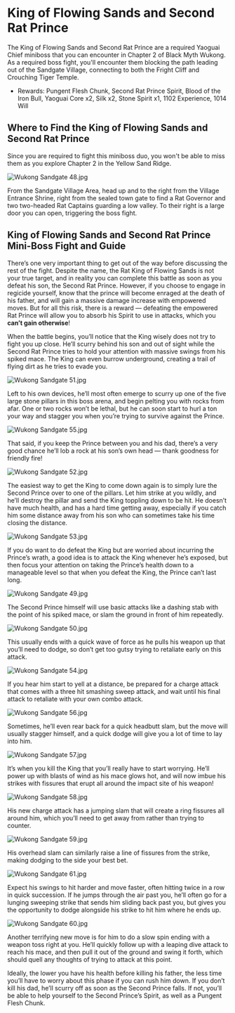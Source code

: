 # King of Flowing Sands and Second Rat Prince

The King of Flowing Sands and Second Rat Prince are a required Yaoguai Chief miniboss that you can encounter in Chapter 2 of Black Myth Wukong. As a required boss fight, you'll encounter them blocking the path leading out of the Sandgate Village, connecting to both the Fright Cliff and Crouching Tiger Temple. 

  * Rewards: Pungent Flesh Chunk, Second Rat Prince Spirit, Blood of the Iron Bull, Yaoguai Core x2, Silk x2, Stone Spirit x1, 1102 Experience, 1014 Will

## Where to Find the King of Flowing Sands and Second Rat Prince

Since you are required to fight this miniboss duo, you won't be able to miss them as you explore Chapter 2 in the Yellow Sand Ridge. 

![Wukong Sandgate 48.jpg](https://oyster.ignimgs.com/mediawiki/apis.ign.com/black-myth-wukong/c/c8/Wukong_Sandgate_48.jpg)

From the Sandgate Village Area, head up and to the right from the Village Entrance Shrine, right from the sealed town gate to find a Rat Governor and two two-headed Rat Captains guarding a low valley. To their right is a large door you can open, triggering the boss fight. 

## King of Flowing Sands and Second Rat Prince Mini-Boss Fight and Guide

There’s one very important thing to get out of the way before discussing the rest of the fight. Despite the name, the Rat King of Flowing Sands is not your true target, and in reality you can complete this battle as soon as you defeat his son, the Second Rat Prince. However, if you choose to engage in regicide yourself, know that the prince will become enraged at the death of his father, and will gain a massive damage increase with empowered moves. But for all this risk, there is a reward — defeating the empowered Rat Prince will allow you to absorb his Spirit to use in attacks, which you **can’t gain otherwise**! 

When the battle begins, you’ll notice that the King wisely does not try to fight you up close. He’ll scurry behind his son and out of sight while the Second Rat Prince tries to hold your attention with massive swings from his spiked mace. The King can even burrow underground, creating a trail of flying dirt as he tries to evade you. 

![Wukong Sandgate 51.jpg](https://oyster.ignimgs.com/mediawiki/apis.ign.com/black-myth-wukong/c/ca/Wukong_Sandgate_51.jpg)

Left to his own devices, he’ll most often emerge to scurry up one of the five large stone pillars in this boss arena, and begin pelting you with rocks from afar. One or two rocks won’t be lethal, but he can soon start to hurl a ton your way and stagger you when you’re trying to survive against the Prince. 

![Wukong Sandgate 55.jpg](https://oyster.ignimgs.com/mediawiki/apis.ign.com/black-myth-wukong/b/b4/Wukong_Sandgate_55.jpg)

That said, if you keep the Prince between you and his dad, there’s a very good chance he’ll lob a rock at his son’s own head — thank goodness for friendly fire! 

![Wukong Sandgate 52.jpg](https://oyster.ignimgs.com/mediawiki/apis.ign.com/black-myth-wukong/1/15/Wukong_Sandgate_52.jpg)

The easiest way to get the King to come down again is to simply lure the Second Prince over to one of the pillars. Let him strike at you wildly, and he’ll destroy the pillar and send the King toppling down to be hit. He doesn’t have much health, and has a hard time getting away, especially if you catch him some distance away from his son who can sometimes take his time closing the distance. 

![Wukong Sandgate 53.jpg](https://oyster.ignimgs.com/mediawiki/apis.ign.com/black-myth-wukong/3/32/Wukong_Sandgate_53.jpg)

If you do want to do defeat the King but are worried about incurring the Prince’s wrath, a good idea is to attack the King whenever he’s exposed, but then focus your attention on taking the Prince’s health down to a manageable level so that when you defeat the King, the Prince can’t last long. 

![Wukong Sandgate 49.jpg](https://oyster.ignimgs.com/mediawiki/apis.ign.com/black-myth-wukong/4/43/Wukong_Sandgate_49.jpg)

The Second Prince himself will use basic attacks like a dashing stab with the point of his spiked mace, or slam the ground in front of him repeatedly. 

![Wukong Sandgate 50.jpg](https://oyster.ignimgs.com/mediawiki/apis.ign.com/black-myth-wukong/4/4a/Wukong_Sandgate_50.jpg)

This usually ends with a quick wave of force as he pulls his weapon up that you’ll need to dodge, so don’t get too gutsy trying to retaliate early on this attack. 

![Wukong Sandgate 54.jpg](https://oyster.ignimgs.com/mediawiki/apis.ign.com/black-myth-wukong/a/a0/Wukong_Sandgate_54.jpg)

If you hear him start to yell at a distance, be prepared for a charge attack that comes with a three hit smashing sweep attack, and wait until his final attack to retaliate with your own combo attack. 

![Wukong Sandgate 56.jpg](https://oyster.ignimgs.com/mediawiki/apis.ign.com/black-myth-wukong/1/1b/Wukong_Sandgate_56.jpg)

Sometimes, he’ll even rear back for a quick headbutt slam, but the move will usually stagger himself, and a quick dodge will give you a lot of time to lay into him. 

![Wukong Sandgate 57.jpg](https://oyster.ignimgs.com/mediawiki/apis.ign.com/black-myth-wukong/8/89/Wukong_Sandgate_57.jpg)

It’s when you kill the King that you’ll really have to start worrying. He’ll power up with blasts of wind as his mace glows hot, and will now imbue his strikes with fissures that erupt all around the impact site of his weapon! 

![Wukong Sandgate 58.jpg](https://oyster.ignimgs.com/mediawiki/apis.ign.com/black-myth-wukong/1/18/Wukong_Sandgate_58.jpg)

His new charge attack has a jumping slam that will create a ring fissures all around him, which you’ll need to get away from rather than trying to counter. 

![Wukong Sandgate 59.jpg](https://oyster.ignimgs.com/mediawiki/apis.ign.com/black-myth-wukong/b/b5/Wukong_Sandgate_59.jpg)

His overhead slam can similarly raise a line of fissures from the strike, making dodging to the side your best bet. 

![Wukong Sandgate 61.jpg](https://oyster.ignimgs.com/mediawiki/apis.ign.com/black-myth-wukong/0/01/Wukong_Sandgate_61.jpg)

Expect his swings to hit harder and move faster, often hitting twice in a row in quick succession. If he jumps through the air past you, he’ll often go for a lunging sweeping strike that sends him sliding back past you, but gives you the opportunity to dodge alongside his strike to hit him where he ends up. 

![Wukong Sandgate 60.jpg](https://oyster.ignimgs.com/mediawiki/apis.ign.com/black-myth-wukong/2/24/Wukong_Sandgate_60.jpg)

Another terrifying new move is for him to do a slow spin ending with a weapon toss right at you. He’ll quickly follow up with a leaping dive attack to reach his mace, and then pull it out of the ground and swing it forth, which should quell any thoughts of trying to attack at this point. 

Ideally, the lower you have his health before killing his father, the less time you’ll have to worry about this phase if you can rush him down. If you don’t kill his dad, he’ll scurry off as soon as the Second Prince falls. If not, you’ll be able to help yourself to the Second Prince’s Spirit, as well as a Pungent Flesh Chunk. 
